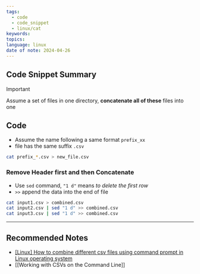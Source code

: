 ```yaml
---
tags:
  - code
  - code_snippet
  - linux/cat
keywords: 
topics: 
language: linux
date of note: 2024-04-26
---
```


## Code Snippet Summary

>[!important]
>Assume a set of files in one directory, **concatenate all of these** files into one

## Code

- Assume the name following a same format `prefix_xx`
- file has the same suffix `.csv`

```bash
cat prefix_*.csv > new_file.csv
```

### Remove Header first and then Concatenate

- Use `sed` command, `"1 d"` means *to delete the first row*
- `>>` append the data into the end of file

```bash
cat input1.csv > combined.csv
cat input2.csv | sed "1 d" >> combined.csv
cat input3.csv | sed "1 d" >> combined.csv
```


-----------
##  Recommended Notes

- [[Linux] How to combine different csv files using command prompt in Linux operating system](https://www.zyxware.com/articles/4116/linux-how-to-combine-different-csv-files-using-command-prompt-in-linux-operating)
- [[Working with CSVs on the Command Line]]